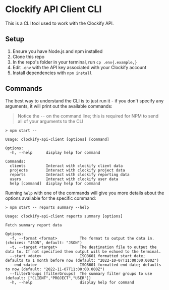 # Clockify API Client CLI

This is a CLI tool used to work with the Clockify API.

## Setup

1. Ensure you have Node.js and npm installed
2. Clone this repo
3. In the repo's folder in your terminal, run `cp .env{.example,}`
4. Edit `.env` with the API key associated with your Clockify account
5. Install dependencies with `npm install`

## Commands

The best way to understand the CLI is to just run it - if you don't specify any arguments, it will print out the available commands:

> Notice the `--` on the command line; this is required for NPM to send all of your arguments to the CLI

```
> npm start --

Usage: clockify-api-client [options] [command]

Options:
  -h, --help      display help for command

Commands:
  clients         Interact with clockify client data
  projects        Interact with clockify project data
  reports         Interact with clockify reporting data
  users           Interact with clockify user data
  help [command]  display help for command
```

Running `help` with one of the commands will give you more details about the options available for the specific command:

```
> npm start -- reports summary --help

Usage: clockify-api-client reports summary [options]

Fetch summary report data

Options:
  -f, --format <format>          The format to output the data in. (choices: "JSON", default: "JSON")
  -t, --target <target>          The destination file to output the data to. If not specified then output will be echoed to the terminal.
  --start <date>                 ISO8601 formatted start date; defaults to 1 month before now (default: "2022-10-07T11:00:00.000Z")
  --end <date>                   ISO8601 formatted end date; defaults to now (default: "2022-11-07T11:00:00.000Z")
  --filterGroups [filterGroups]  The summary filter groups to use (default: ["CLIENT","PROJECT","USER"])
  -h, --help                     display help for command

```
